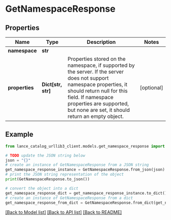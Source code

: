 # GetNamespaceResponse


## Properties

Name | Type | Description | Notes
------------ | ------------- | ------------- | -------------
**namespace** | **str** |  | 
**properties** | **Dict[str, str]** | Properties stored on the namespace, if supported by the server. If the server does not support namespace properties, it should return null for this field. If namespace properties are supported, but none are set, it should return an empty object. | [optional] 

## Example

```python
from lance_catalog_urllib3_client.models.get_namespace_response import GetNamespaceResponse

# TODO update the JSON string below
json = "{}"
# create an instance of GetNamespaceResponse from a JSON string
get_namespace_response_instance = GetNamespaceResponse.from_json(json)
# print the JSON string representation of the object
print(GetNamespaceResponse.to_json())

# convert the object into a dict
get_namespace_response_dict = get_namespace_response_instance.to_dict()
# create an instance of GetNamespaceResponse from a dict
get_namespace_response_from_dict = GetNamespaceResponse.from_dict(get_namespace_response_dict)
```
[[Back to Model list]](../README.md#documentation-for-models) [[Back to API list]](../README.md#documentation-for-api-endpoints) [[Back to README]](../README.md)



